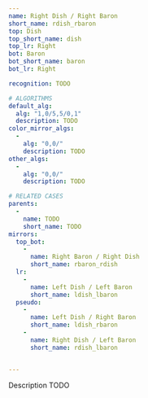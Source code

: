 ```yaml
---
name: Right Dish / Right Baron
short_name: rdish_rbaron
top: Dish
top_short_name: dish
top_lr: Right
bot: Baron
bot_short_name: baron
bot_lr: Right

recognition: TODO

# ALGORITHMS
default_alg:
  alg: "1,0/5,5/0,1"
  description: TODO
color_mirror_algs:
  -
    alg: "0,0/"
    description: TODO
other_algs:
  -
    alg: "0,0/"
    description: TODO

# RELATED CASES
parents:
  -
    name: TODO
    short_name: TODO
mirrors:
  top_bot:
    -
      name: Right Baron / Right Dish
      short_name: rbaron_rdish
  lr:
    -
      name: Left Dish / Left Baron
      short_name: ldish_lbaron
  pseudo:
    -
      name: Left Dish / Right Baron
      short_name: ldish_rbaron
    -
      name: Right Dish / Left Baron
      short_name: rdish_lbaron


---
```


Description TODO

